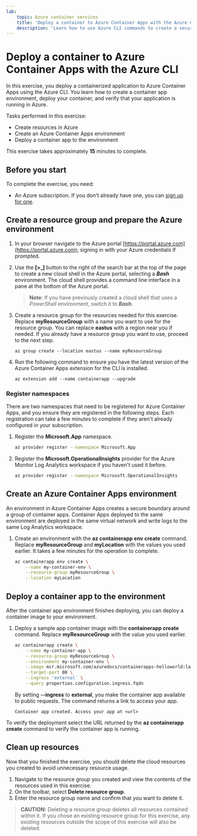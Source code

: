```yaml
---
lab:
    topic: Azure container services
    title: 'Deploy a container to Azure Container Apps with the Azure CLI'
    description: 'Learn how to use Azure CLI commands to create a secure Azure Container Apps environment, and deploy a container.'
---
```


# Deploy a container to Azure Container Apps with the Azure CLI

In this exercise, you deploy a containerized application to Azure Container Apps using the Azure CLI. You learn how to create a container app environment, deploy your container, and verify that your application is running in Azure.

Tasks performed in this exercise:

* Create resources in Azure
* Create an Azure Container Apps environment
* Deploy a container app to the environment

This exercise takes approximately **15** minutes to complete.

## Before you start

To complete the exercise, you need:

* An Azure subscription. If you don't already have one, you can [sign up for one](https://azure.microsoft.com/).

## Create a resource group and prepare the Azure environment

1. In your browser navigate to the Azure portal [https://portal.azure.com](https://portal.azure.com); signing in with your Azure credentials if prompted.

1. Use the **[\>_]** button to the right of the search bar at the top of the page to create a new cloud shell in the Azure portal, selecting a ***Bash*** environment. The cloud shell provides a command line interface in a pane at the bottom of the Azure portal.

    > **Note**: If you have previously created a cloud shell that uses a *PowerShell* environment, switch it to ***Bash***.

1. Create a resource group for the resources needed for this exercise. Replace **myResourceGroup** with a name you want to use for the resource group. You can replace **eastus** with a region near you if needed. If you already have a resource group you want to use, proceed to the next step.

    ```azurecli
    az group create --location eastus --name myResourceGroup
    ```

1. Run the following command to ensure you have the latest version of the Azure Container Apps extension for the CLI is installed.

    ```azurecli
    az extension add --name containerapp --upgrade
    ```

### Register namespaces

There are two namespaces that need to be registered for Azure Container Apps, and you ensure they are registered in the following steps. Each registration can take a few minutes to complete if they aren't already configured in your subscription. 

1. Register the **Microsoft.App** namespace. 

    ```bash
    az provider register --namespace Microsoft.App
    ```

1. Register the **Microsoft.OperationalInsights** provider for the Azure Monitor Log Analytics workspace if you haven't used it before.

    ```bash
    az provider register --namespace Microsoft.OperationalInsights
    ```

## Create an Azure Container Apps environment

An environment in Azure Container Apps creates a secure boundary around a group of container apps. Container Apps deployed to the same environment are deployed in the same virtual network and write logs to the same Log Analytics workspace.

1. Create an environment with the **az containerapp env create** command. Replace **myResourceGroup** and **myLocation** with the values you used earlier. It takes a few minutes for the operation to complete.

    ```bash
    az containerapp env create \
        --name my-container-env \
        --resource-group myResourceGroup \
        --location myLocation
    ```

## Deploy a container app to the environment

After the container app environment finishes deploying, you can deploy a container image to your environment.

1. Deploy a sample app container image with the **containerapp create** command. Replace **myResourceGroup** with the value you used earlier.

    ```bash
    az containerapp create \
        --name my-container-app \
        --resource-group myResourceGroup \
        --environment my-container-env \
        --image mcr.microsoft.com/azuredocs/containerapps-helloworld:latest \
        --target-port 80 \
        --ingress 'external' \
        --query properties.configuration.ingress.fqdn
    ```

    By setting **--ingress** to **external**, you make the container app available to public requests. The command returns a link to access your app.

    ```
    Container app created. Access your app at <url>
    ```

To verify the deployment select the URL returned by the **az containerapp create** command to verify the container app is running.

## Clean up resources

Now that you finished the exercise, you should delete the cloud resources you created to avoid unnecessary resource usage.

1. Navigate to the resource group you created and view the contents of the resources used in this exercise.
1. On the toolbar, select **Delete resource group**.
1. Enter the resource group name and confirm that you want to delete it.

> **CAUTION:** Deleting a resource group deletes all resources contained within it. If you chose an existing resource group for this exercise, any existing resources outside the scope of this exercise will also be deleted.
